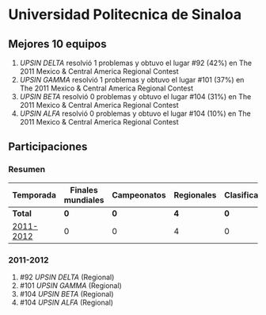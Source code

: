---
---

# Universidad Politecnica de Sinaloa

## Mejores 10 equipos

1. _UPSIN DELTA_ resolvió 1 problemas y obtuvo el lugar #92 (42%) en The 2011 Mexico & Central America Regional Contest
1. _UPSIN GAMMA_ resolvió 1 problemas y obtuvo el lugar #101 (37%) en The 2011 Mexico & Central America Regional Contest
1. _UPSIN BETA_ resolvió 0 problemas y obtuvo el lugar #104 (31%) en The 2011 Mexico & Central America Regional Contest
1. _UPSIN ALFA_ resolvió 0 problemas y obtuvo el lugar #104 (10%) en The 2011 Mexico & Central America Regional Contest

## Participaciones

### Resumen

| Temporada | Finales mundiales | Campeonatos | Regionales | Clasificatorios | Equipos |
| --- | --- | --- | --- | --- | --- |
| **Total** | **0** | **0** | **4** | **0** | **4** |
| [2011-2012](#2011-2012) | 0 | 0 | 4 | 0 | 4 |

### 2011-2012

1. #92 _UPSIN DELTA_ (Regional)
1. #101 _UPSIN GAMMA_ (Regional)
1. #104 _UPSIN BETA_ (Regional)
1. #104 _UPSIN ALFA_ (Regional)



